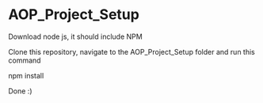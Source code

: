 # AOP_Project_Setup

Download node js, it should include NPM

Clone this repository, navigate to the AOP_Project_Setup folder and run this command

npm install

Done :)